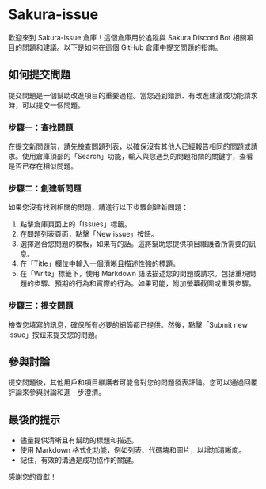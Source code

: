 # Sakura-issue

歡迎來到 Sakura-issue 倉庫！這個倉庫用於追蹤與 Sakura Discord Bot 相關項目的問題和建議。以下是如何在這個 GitHub 倉庫中提交問題的指南。

## 如何提交問題

提交問題是一個幫助改進項目的重要過程。當您遇到錯誤、有改進建議或功能請求時，可以提交一個問題。

### 步驟一：查找問題

在提交新問題前，請先檢查問題列表，以確保沒有其他人已經報告相同的問題或請求。使用倉庫頂部的「Search」功能，輸入與您遇到的問題相關的關鍵字，查看是否已存在相似問題。

### 步驟二：創建新問題

如果您沒有找到相關的問題，請進行以下步驟創建新問題：

1. 點擊倉庫頁面上的「Issues」標籤。
2. 在問題列表頁面，點擊「New issue」按鈕。
3. 選擇適合您問題的模板，如果有的話。這將幫助您提供項目維護者所需要的訊息。
4. 在「Title」欄位中輸入一個清晰且描述性強的標題。
5. 在「Write」標籤下，使用 Markdown 語法描述您的問題或請求。包括重現問題的步驟、預期的行為和實際的行為。如果可能，附加螢幕截圖或重現步驟。

### 步驟三：提交問題

檢查您填寫的訊息，確保所有必要的細節都已提供。然後，點擊「Submit new issue」按鈕來提交您的問題。

## 參與討論

提交問題後，其他用戶和項目維護者可能會對您的問題發表評論。您可以通過回覆評論來參與討論和進一步澄清。

## 最後的提示

- 儘量提供清晰且有幫助的標題和描述。
- 使用 Markdown 格式化功能，例如列表、代碼塊和圖片，以增加清晰度。
- 記住，有效的溝通是成功協作的關鍵。

感謝您的貢獻！
